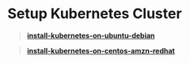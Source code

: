 # Setup Kubernetes Cluster 

> **[install-kubernetes-on-ubuntu-debian](https://github.com/lerndevops/educka/blob/master/1-intall/install-kubernetes-on-ubuntu-debian.md)**

> **[install-kubernetes-on-centos-amzn-redhat](https://github.com/lerndevops/educka/blob/master/1-intall/install-kubernetes-on-centos-amzn-redhat.md)**


